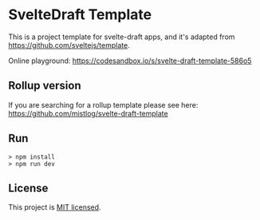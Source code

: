 # SvelteDraft Template

This is a project template for svelte-draft apps, and it's adapted from https://github.com/sveltejs/template.

Online playground: https://codesandbox.io/s/svelte-draft-template-586o5

## Rollup version

If you are searching for a rollup template please see here: https://github.com/mistlog/svelte-draft-template

## Run

```shell
> npm install
> npm run dev
```

## License

This project is [MIT licensed](https://github.com/mistlog/svelte-draft-template/blob/master/LICENSE).
